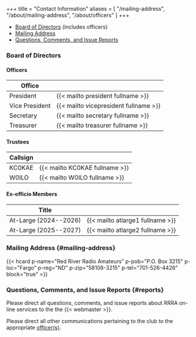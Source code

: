 +++
title = "Contact Information"
aliases = [ "/mailing-address", "/about/mailing-address", "/about/officers" ]
+++
* [Board of Directors](#board-of-directors) (includes officers)
* [Mailing Address](#mailing-address)
* [Questions, Comments, and Issue Reports](#reports)

### Board of Directors

#### Officers

| Office         |                                       |
| -------------- | ------------------------------------- |
| President      | {{< mailto president fullname >}}     |
| Vice President | {{< mailto vicepresident fullname >}} |
| Secretary      | {{< mailto secretary fullname >}}     |
| Treasurer      | {{< mailto treasurer fullname >}}     |

#### Trustees

| Callsign       |                                       |
| -------------- | ------------------------------------- |
| KC0KAE         | {{< mailto KC0KAE fullname >}}        |
| W0ILO          | {{< mailto W0ILO fullname >}}         |

#### Ex-officio Members

<!--* None for 2021-->
<!--| President (2019-2022) | {{< mailto W0JPJ fullname >}}    | -->

| Title                 |                                  |
| --------------------- |--------------------------------- |
| At-Large (2024--2026) | {{< mailto atlarge1 fullname >}} |
| At-Large (2025--2027) | {{< mailto atlarge2 fullname >}} |

### Mailing Address {#mailing-address}

{{< hcard p-name="Red River Radio Amateurs" p-pob="P.O. Box 3215" p-loc="Fargo" p-reg="ND" p-zip="58108-3215" p-tel="701-526-4426" block="true" >}}

### Questions, Comments, and Issue Reports {#reports}

Please direct all questions, comments, and issue reports about 
RRRA on-line services to the the {{< webmaster >}}.

Please direct all other communications pertaining to the club to the
appropriate [officer\(s\)](#officers).

